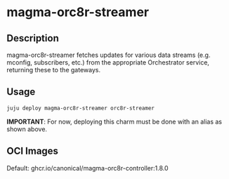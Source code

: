 # magma-orc8r-streamer

## Description
magma-orc8r-streamer fetches updates for various data streams (e.g. mconfig, subscribers, etc.) from the appropriate Orchestrator service, returning these to the gateways.


## Usage

```bash
juju deploy magma-orc8r-streamer orc8r-streamer
```

**IMPORTANT**: For now, deploying this charm must be done with an alias as shown above.

## OCI Images

Default: ghcr.io/canonical/magma-orc8r-controller:1.8.0


